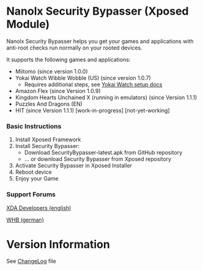# Nanolx Security Bypasser (Xposed Module)

Nanolx Security Bypasser helps you get your games and applications
with anti-root checks run normally on your rooted devices.

It supports the following games and applications:
- Miitomo (since version 1.0.0)
- Yokai Watch Wibble Wobble (US) (since version 1.0.7)
    - Requires additional steps, see [Yokai Watch setup docs](YokaiWatchWibbleWobble.md)
- Amazon Flex (since Version 1.0.9)
- Kingdom Hearts Unchained X (running in emulators) (since Version 1.1.1)
- Puzzles And Dragons (EN)
- HIT (since Version 1.1.1) [work-in-progress] [not-yet-working]

### Basic Instructions
1. Install Xposed Framework
1. Install Security Bypasser:
    - Download SecurityBypasser-latest.apk from GitHub repository
    - ... or download Security Bypasser from Xposed repository
1. Activate Security Bypasser in Xposed Installer
1. Reboot device
1. Enjoy your Game

### Support Forums

[XDA Developers (english)](http://forum.xda-developers.com/xposed/modules/xposed-miitomo-security-bypasser-t3377941)

[WHB (german)](http://forum.wii-homebrew.com/index.php/Thread/56321-Xposed-Security-Bypasser-Miitomo-YWWWUS-Poke-Jukebox)

# Version Information

See [ChangeLog](ChangeLog.md) file
